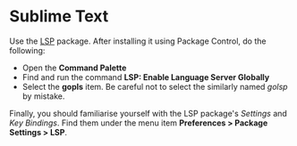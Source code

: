 # Sublime Text

Use the [LSP] package. After installing it using Package Control, do the following:

* Open the **Command Palette**
* Find and run the command **LSP: Enable Language Server Globally**
* Select the **gopls** item. Be careful not to select the similarly named *golsp* by mistake.

Finally, you should familiarise yourself with the LSP package's *Settings* and *Key Bindings*. Find them under the menu item **Preferences > Package Settings > LSP**.

[LSP]: https://packagecontrol.io/packages/LSP
